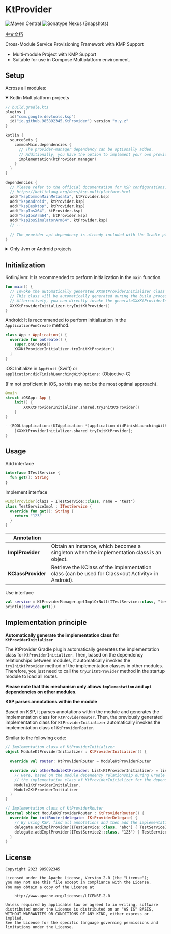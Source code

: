 # KtProvider
![Maven Central](https://img.shields.io/maven-central/v/io.github.985892345/provider-api?server=https://s01.oss.sonatype.org&label=release)
![Sonatype Nexus (Snapshots)](https://img.shields.io/nexus/s/io.github.985892345/provider-api?server=https://s01.oss.sonatype.org&label=SNAPSHOT)

[中文文档](README_CN.md)

Cross-Module Service Provisioning Framework with KMP Support
- Multi-module Project with KMP Support
- Suitable for use in Compose Multiplatform environment.

## Setup
Across all modules:
<details open>
<summary>Kotlin Multiplatform projects</summary>

```kotlin
// build.gradle.kts
plugins {
  id("com.google.devtools.ksp")
  id("io.github.985892345.KtProvider") version "x.y.z"
}

kotlin {
  sourceSets {
    commonMain.dependencies {
      // The provider-manager dependency can be optionally added. 
      // Additionally, you have the option to implement your own provider-manager.
      implementation(ktProvider.manager)
    }
  }
}

dependencies {
  // Please refer to the official documentation for KSP configurations: 
  // https://kotlinlang.org/docs/ksp-multiplatform.html
  add("kspCommonMainMetadata", ktProvider.ksp)
  add("kspAndroid", ktProvider.ksp)
  add("kspDesktop", ktProvider.ksp)
  add("kspIosX64", ktProvider.ksp)
  add("kspIosArm64", ktProvider.ksp)
  add("kspIosSimulatorArm64", ktProvider.ksp)
  // ...
  
  // The provider-api dependency is already included with the Gradle plugin.
}
```
</details>

<details>
<summary>Only Jvm or Android projects</summary>

```kotlin
// build.gradle.kts
plugins {
  id("com.google.devtools.ksp")
  id("io.github.985892345.KtProvider") version "x.y.z"
}

dependencies {
  // The provider-manager dependency can be optionally added. 
  // Additionally, you have the option to implement your own provider-manager.
  implementation(ktProvider.manager)
  // ksp
  ksp(ktProvider.ksp)
}
```
</details>

## Initialization
Kotlin/Jvm: It is recommended to perform initialization in the `main` function.
```kotlin
fun main() {
  // Invoke the automatically generated XXXKtProviderInitializer class (module name + KtProviderInitializer)
  // This class will be automatically generated during the build process. 
  // Alternatively, you can directly invoke the generateXXXKtProviderInitializerImpl Gradle task to generate it.
  XXXKtProviderInitializer.tryInitKtProvider()
}
```

Android: It is recommended to perform initialization in the `Application#onCreate` method.
```kotlin
class App : Application() {
  override fun onCreate() {
    super.onCreate()
    XXXKtProviderInitializer.tryInitKtProvider()
  }
}
```

iOS: Initialize in `App#init` (Swift) or `application:didFinishLaunchingWithOptions:` (Objective-C)

(I'm not proficient in iOS, so this may not be the most optimal approach).
```swift
@main
struct iOSApp: App {
    init() {
        XXXKtProviderInitializer.shared.tryInitKtProvider()
    }
}
```
```objective-c
- (BOOL)application:(UIApplication *)application didFinishLaunchingWithOptions:(NSDictionary *)launchOptions {
    [XXXKtProviderInitializer.shared tryInitKtProvider];
}
```

## Usage
Add interface
```kotlin
interface ITestService {
  fun get(): String
}
```

Implement interface
```kotlin
@ImplProvider(clazz = ITestService::class, name = "test")
class TestServiceImpl : ITestService {
  override fun get(): String {
    return "123"
  }
}
```
| Annotation         |                                                                                                    |
|--------------------|----------------------------------------------------------------------------------------------------|
| **ImplProvider**   | Obtain an instance, which becomes a singleton when the implementation class is an object.          |
| **KClassProvider** | Retrieve the KClass of the implementation class (can be used for Class\<out Activity> in Android). |

Use interface
```kotlin
val service = KtProviderManager.getImplOrNull(ITestService::class, "test")
println(service.get())
```

## Implementation principle
**Automatically generate the implementation class for `KtProviderInitializer`**

The KtProvider Gradle plugin automatically generates the implementation class for `KtProviderInitializer`. 
Then, based on the dependency relationships between modules, 
it automatically invokes the `tryInitKtProvider` method of the implementation classes in other modules.
Therefore, you just need to call the `tryInitKtProvider` method in the startup module to load all routes.

**Please note that this mechanism only allows `implementation` and `api` dependencies on other modules.**


**KSP parses annotations within the module**

Based on KSP, it parses annotations within the module and generates the implementation class for `KtProviderRouter`. 
Then, the previously generated implementation class for `KtProviderInitializer` automatically 
invokes the implementation class of `KtProviderRouter`.

Similar to the following code:
```kotlin
// Implementation class of KtProviderInitializer
object ModuleKtProviderInitializer : KtProviderInitializer() {
  
  override val router: KtProviderRouter = ModuleKtProviderRouter
  
  override val otherModuleKtProvider: List<KtProviderInitializer> = listOf(
    // Here, based on the module dependency relationship during Gradle compilation, 
    // the implementation class of KtProviderInitializer for the dependent modules is generated.
    Module1KtProviderInitializer,
    Module2KtProviderInitializer
  )
}
```
```kotlin
// Implementation class of KtProviderRouter
internal object ModuleKtProviderRouter : KtProviderRouter() {
  override fun initRouter(delegate: IKtProviderDelegate) {
    // By using KSP, find all annotations and then add the implementation classes.
    delegate.addImplProvider(ITestService::class, "abc") { TestServiceImpl }
    delegate.addImplProvider(ITestService2::class, "123") { TestServiceImpl2 }
  }
}
```


## License
```
Copyright 2023 985892345

Licensed under the Apache License, Version 2.0 (the "License");
you may not use this file except in compliance with the License.
You may obtain a copy of the License at

    http://www.apache.org/licenses/LICENSE-2.0

Unless required by applicable law or agreed to in writing, software
distributed under the License is distributed on an "AS IS" BASIS,
WITHOUT WARRANTIES OR CONDITIONS OF ANY KIND, either express or implied.
See the License for the specific language governing permissions and
limitations under the License.
```